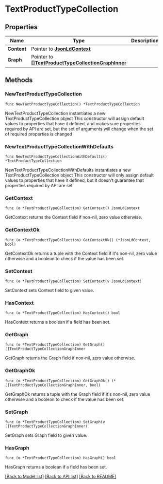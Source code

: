# TextProductTypeCollection

## Properties

Name | Type | Description | Notes
------------ | ------------- | ------------- | -------------
**Context** | Pointer to [**JsonLdContext**](JsonLdContext.md) |  | [optional] 
**Graph** | Pointer to [**[]TextProductTypeCollectionGraphInner**](TextProductTypeCollectionGraphInner.md) |  | [optional] 

## Methods

### NewTextProductTypeCollection

`func NewTextProductTypeCollection() *TextProductTypeCollection`

NewTextProductTypeCollection instantiates a new TextProductTypeCollection object
This constructor will assign default values to properties that have it defined,
and makes sure properties required by API are set, but the set of arguments
will change when the set of required properties is changed

### NewTextProductTypeCollectionWithDefaults

`func NewTextProductTypeCollectionWithDefaults() *TextProductTypeCollection`

NewTextProductTypeCollectionWithDefaults instantiates a new TextProductTypeCollection object
This constructor will only assign default values to properties that have it defined,
but it doesn't guarantee that properties required by API are set

### GetContext

`func (o *TextProductTypeCollection) GetContext() JsonLdContext`

GetContext returns the Context field if non-nil, zero value otherwise.

### GetContextOk

`func (o *TextProductTypeCollection) GetContextOk() (*JsonLdContext, bool)`

GetContextOk returns a tuple with the Context field if it's non-nil, zero value otherwise
and a boolean to check if the value has been set.

### SetContext

`func (o *TextProductTypeCollection) SetContext(v JsonLdContext)`

SetContext sets Context field to given value.

### HasContext

`func (o *TextProductTypeCollection) HasContext() bool`

HasContext returns a boolean if a field has been set.

### GetGraph

`func (o *TextProductTypeCollection) GetGraph() []TextProductTypeCollectionGraphInner`

GetGraph returns the Graph field if non-nil, zero value otherwise.

### GetGraphOk

`func (o *TextProductTypeCollection) GetGraphOk() (*[]TextProductTypeCollectionGraphInner, bool)`

GetGraphOk returns a tuple with the Graph field if it's non-nil, zero value otherwise
and a boolean to check if the value has been set.

### SetGraph

`func (o *TextProductTypeCollection) SetGraph(v []TextProductTypeCollectionGraphInner)`

SetGraph sets Graph field to given value.

### HasGraph

`func (o *TextProductTypeCollection) HasGraph() bool`

HasGraph returns a boolean if a field has been set.


[[Back to Model list]](../README.md#documentation-for-models) [[Back to API list]](../README.md#documentation-for-api-endpoints) [[Back to README]](../README.md)


